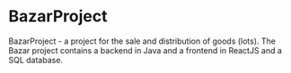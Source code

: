 # BazarProject
BazarProject - a project for the sale and distribution of goods (lots). The Bazar project contains a backend in Java and a frontend in ReactJS and a SQL database.
